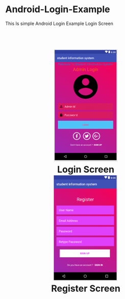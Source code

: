 # Android-Login-Example
This Is simple Android Login Example
Login Screen
<h1 align="center">
  <br>
  <img src="https://github.com/Niraj-Ranjan/Android-Login-Example/blob/master/Screenshot/Captusre.PNG" alt="AirPrintLogo" width="200">
  <br>
  Login Screen
  <br>
  <img src="https://github.com/Niraj-Ranjan/Android-Login-Example/blob/master/Screenshot/Capture.PNG" alt="Register XML" width="200">
  <br>
  Register Screen
</h1>
